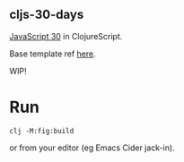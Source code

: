 ## cljs-30-days

[JavaScript 30](https://javascript30.com/) in ClojureScript.

Base template ref [here](https://rigsomelight.com/figwheel-main-template/).

WIP!

# Run

`clj -M:fig:build`

or from your editor (eg Emacs Cider jack-in).
